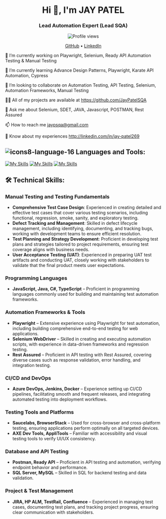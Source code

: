 <h1 align="center">Hi 👋, I'm JAY PATEL</h1>
<h3 align="center">Lead Automation Expert (Lead SQA)</h3>
<p align="center">
  <img src="https://komarev.com/ghpvc/?username=yourusername&color=blue" alt="Profile views"/>
</p>
<p align="center">
  <a href="https://github.com/JayPatelSQA">GitHub</a> • 
  <a href="https://www.linkedin.com/in/jay-patel269">LinkedIn</a>
</p>



🔭 I’m currently working on Playwright, Selenium, Ready API Automation Testing & Manual Testing

🌱 I’m currently learning Advance Design Patterns, Playwright, Karate API Automation, Cypress

👯 I’m looking to collaborate on Automation Testing, API Testing, Selenium, Automation Frameworks, Manual Testing

👨‍💻 All of my projects are available at https://github.com/JayPatelSQA

💬 Ask me about Selenium, SDET, JAVA, Javascript, POSTMAN, Rest Assured

📫 How to reach me jaypsqa@gmail.com

📄 Know about my experiences http://linkedin.com/in/jay-patel269

## ![icons8-language-16](https://github.com/user-attachments/assets/9dd28026-e986-4fb9-8e4a-1a5ed8982a97)   Languages and Tools:
[![My Skills](https://skillicons.dev/icons?i=aws,gcp,azure,react)](https://skillicons.dev) [![My Skills](https://skillicons.dev/icons?i=java,kotlin,nodejs,figma,jenkins,mysql,vscode&theme=light)](https://skillicons.dev) [![My Skills](https://skillicons.dev/icons?i=js,html,css,cypress,dotnet,eclipse,github,gitlab,idea,py,selenium)](https://skillicons.dev)

## 🛠 Technical Skills:

### Manual Testing and Testing Fundamentals
- **Comprehensive Test Case Design**: Experienced in creating detailed and effective test cases that cover various testing scenarios, including functional, regression, smoke, sanity, and exploratory testing.
- **Defect Tracking and Management**: Skilled in defect lifecycle management, including identifying, documenting, and tracking bugs, working with development teams to ensure efficient resolution.
- **Test Planning and Strategy Development**: Proficient in developing test plans and strategies tailored to project requirements, ensuring test coverage aligns with business needs.
- **User Acceptance Testing (UAT)**: Experienced in preparing UAT test artifacts and conducting UAT, closely working with stakeholders to validate that the final product meets user expectations.

### Programming Languages
- **JavaScript, Java, C#, TypeScript** – Proficient in programming languages commonly used for building and maintaining test automation frameworks.

### Automation Frameworks & Tools
- **Playwright** – Extensive experience using Playwright for test automation, including building comprehensive end-to-end testing for web applications.
- **Selenium WebDriver** – Skilled in creating and executing automation scripts, with experience in data-driven frameworks and regression testing.
- **Rest Assured** – Proficient in API testing with Rest Assured, covering diverse cases such as response validation, error handling, and integration testing.

### CI/CD and DevOps
- **Azure DevOps, Jenkins, Docker** – Experience setting up CI/CD pipelines, facilitating smooth and frequent releases, and integrating automated testing into deployment workflows.

### Testing Tools and Platforms
- **Saucelabs, BrowserStack** – Used for cross-browser and cross-platform testing, ensuring applications perform optimally on all targeted devices.
- **AXE Dev Tools, AppliTools** – Familiar with accessibility and visual testing tools to verify UI/UX consistency.

### Database and API Testing
- **Postman, Ready API** – Proficient in API testing and automation, verifying endpoint behavior and performance.
- **SQL Server, MySQL** – Skilled in SQL for backend testing and data validation.

### Project & Test Management
- **JIRA, HP ALM, TestRail, Confluence** – Experienced in managing test cases, documenting test plans, and tracking project progress, ensuring clear communication with stakeholders.

<!---
JayPatelSQA/JayPatelSQA is a ✨ special ✨ repository because its `README.md` (this file) appears on your GitHub profile.
You can click the Preview link to take a look at your changes.
--->
